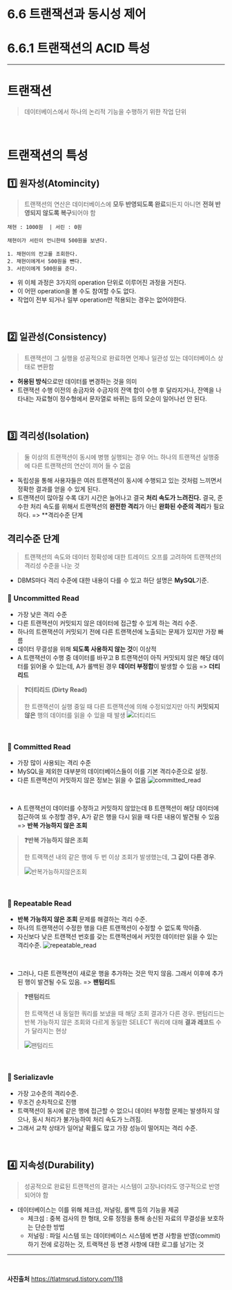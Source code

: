 # 6.6 트랜잭션과 동시성 제어
# 6.6.1 트랜잭션의 ACID 특성
---

# 트랜잭션
> 데이터베이스에서 하나의 논리적 기능을 수행하기 위한 작업 단위

</br>

# 트랜잭션의 특성
## 1️⃣ 원자성(Atomincity)
> 트랜잭션의 연산은 데이터베이스에 **모두 반영되도록 완료**되든지 아니면 **전혀 반영되지 않도록 복구**되어야 함

```
채현 : 1000원  | 서린 : 0원

채현이가 서린이 언니한테 500원을 보낸다.

1. 채현이의 잔고를 조회한다.
2. 채현이에게서 500원을 뺀다.
3. 서린이에게 500원을 준다.
```
- 위 이체 과정은 3가지의 operation 단위로 이루어진 과정을 거친다.
- 이 어떤 operation을 볼 수도 참여할 수도 없다.
- 작업이 전부 되거나 일부 operation만 적용되는 경우는 없어야한다.

</br>

## 2️⃣ 일관성(Consistency)
> 트랜잭션이 그 실행을 성공적으로 완료하면 언제나 일관성 있는 데이터베이스 상태로 변환함
- **허용된 방식**으로만 데이터를 변경하는 것을 의미
- 트랜잭션 수행 이전의 송금자와 수금자의 잔액 합이 수행 후 달라지거나, 잔액을 나타내는 자료형이 정수형에서 문자열로 바뀌는 등의 모순이 일어나선 안 된다.

</br>

## 3️⃣ 격리성(Isolation)
> 둘 이상의 트랜잭션이 동시에 병행 실행되는 경우 어느 하나의 트랜잭션 실행중에 다른 트랜잭션의 연산이 끼어 들 수 없음
- 독립성을 통해 사용자들은 여러 트랜잭션이 동시에 수행되고 있는 것처럼 느끼면서 정확한 결과를 얻을 수 있게 된다.
- 트랜잭션이 많아질 수록 대기 시간은 늘어나고 결국 **처리 속도가 느려진다.** 결국, 준수한 처리 속도를 위해서 트랜잭션의 **완전한 격리**가 아닌 **완화된 수준의 격리**가 필요하다. => **격리수준 단계

## 격리수준 단계
> 트랜잭션의 속도와 데이터 정확성에 대한 트레이드 오프를 고려하여 트랜잭션의 격리성 수준을 나눈 것
- DBMS마다 격리 수준에 대한 내용이 다를 수 있고 하단 설명은 **MySQL**기준.

### 🔷 Uncommitted Read
- 가장 낮은 격리 수준
- 다른 트랜잭션이 커밋되지 않은 데이터에 접근할 수 있게 하는 격리 수준.
- 하나의 트랜잭션이 커밋되기 전에 다른 트랜잭션에 노출되는 문제가 있지만 가장 빠름
- 데이터 무결성을 위해 **되도록 사용하지 않는 것**이 이상적
- A 트랜잭션이 수행 중 데이터를 바꾸고 B 트랜잭션이 아직 커밋되지 않은 해당 데이터를 읽어올 수 있는데, A가 롤백된 경우 **데이터 부정합**이 발생할 수 있음 => **더티리드**

> **❓더티리드 (Dirty Read)**
>
> 한 트랜잭션이 실행 중일 때 다른 트랜잭션에 의해 수정되었지만 아직 **커밋되지 않은** 행의 데이터를 읽을 수 있을 때 발생
> ![더티리드](./images/6.6.1_dirty_read.png)

</br>

### 🔷 Committed Read
- 가장 많이 사용되는 격리 수준
- MySQL을 제외한 대부분의 데이터베이스들이 이를 기본 격리수준으로 설정.
- 다른 트랜잭션이 커밋하지 않은 정보는 읽을 수 없음
![committed_read](./images/6.6.1_uncommitted_read.png)

</br>

- A 트랜잭션이 데이터를 수정하고 커밋하지 않았는데 B 트랜잭션이 해당 데이터에 접근하여 또 수정할 경우, A가 같은 행을 다시 읽을 때 다른 내용이 발견될 수 있음 => **반복 가능하지 않은 조회**

> **❓반복 가능하지 않은 조회**
>
> 한 트랙잭션 내의 같은 행에 두 번 이상 조회가 발생했는데, **그 값이 다른 경우**.
>
> ![반복가능하지않은조회](./images/6.6.1_non_repeatable_read.png)

</br>

### 🔷 Repeatable Read
- **반복 가능하지 않은 조회** 문제를 해결하는 격리 수준.
- 하나의 트랜잭션이 수정한 행을 다른 트랜잭션이 수정할 수 없도록 막아줌.
- 자신보다 낮은 트랜잭션 번호를 갖는 트랜잭션에서 커밋한 데이터만 읽을 수 있는 격리수준.
![repeatable_read](./images/6.6.1_repeatable_read.png)

</br>

- 그러나, 다른 트랜잭션이 새로운 행을 추가하는 것은 막지 않음. 그래서 이후에 추가된 행이 발견될 수도 있음. => **팬텀리드**

> **❓팬텀리드**
>
> 한 트랙잭션 내 동일한 쿼리를 보냈을 때 해당 조회 결과가 다른 경우.
> 팬텀리드는 반복 가능하지 않은 조회와 다르게 동일한 SELECT 쿼리에 대해 **결과 레코드** 수가 달라지는 현상
>
> ![팬텀리드](./images/6.6.1_phantom_read.gif)

</br>

### 🔷 Serializavle
- 가장 고수준의 격리수준.
- 무조건 순차적으로 진행
- 트랙잭션이 동시에 같은 행에 접근할 수 없으니 데이터 부정합 문제는 발생하지 않으나, 동시 처리가 불가능하여 처리 속도가 느려짐.
- 그래서 교착 상태가 일어날 확률도 많고 가장 성능이 떨어지는 격리 수준.

</br>

## 4️⃣ 지속성(Durability)
> 성공적으로 완료된 트랜잭션의 결과는 시스템이 고장나더라도 영구적으로 반영되어야 함
- 데이터베이스는 이를 위해 체크섬, 저널링, 롤백 등의 기능을 제공
    - 체크섬 : 중복 검사의 한 형태, 오류 정정을 통해 송신된 자료의 무결성을 보호하는 단순한 방법
    - 저널링 : 파일 시스템 또는 데이터베이스 시스템에 변경 사항을 반영(commit)하기 전에 로깅하는 것, 트랙잭션 등 변경 사항에 대한 로그를 남기는 것

---
</br>

**사진출처**
https://tlatmsrud.tistory.com/118